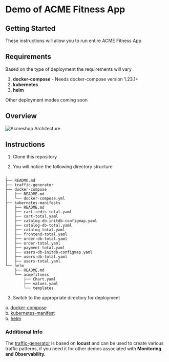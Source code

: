 # Demo of ACME Fitness App

## Getting Started

These instructions will allow you to run entire ACME Fitness App 

## Requirements

Based on the type of deployment the requirements will vary 

1. **docker-compose** - Needs docker-compose version 1.23.1+
2. **kubernetes**
2. **helm**

Other deployment modes coming soon

## Overview

![Acmeshop Architecture](https://github.com/vmwarecloudadvocacy/acme_fitness_demo/blob/master/acmeshop.png)


## Instructions

1. Clone this repository 

2. You will notice the following directory structure

``` 
.
├── README.md
├── traffic-generator
├── docker-compose
│   ├── README.md
│   └── docker-compose.yml
├── kubernetes-manifests
│   ├── README.md
│   ├── cart-redis-total.yaml
│   ├── cart-total.yaml
│   ├── catalog-db-initdb-configmap.yaml
│   ├── catalog-db-total.yaml
│   ├── catalog-total.yaml
│   ├── frontend-total.yaml
│   ├── order-db-total.yaml
│   ├── order-total.yaml
│   ├── payment-total.yaml
│   ├── users-db-initdb-configmap.yaml
│   ├── users-db-total.yaml
│   ├── users-total.yaml
└── helm
    ├── README.md
    └── acmefitness
        ├── Chart.yaml
        ├── values.yaml
        └── templates
```

3. Switch to the appropriate directory for deployment

a. [docker-compose](docker-compose)  
b. [kubernetes-manifest](kubernetes-manifests)  
b. [helm](helm)  


### Additional Info

The [traffic-generator](traffic-generator) is based on **locust** and can be used to create various traffic patterns, if you need it for other demos associated with **Monitoring and Observability.** 

